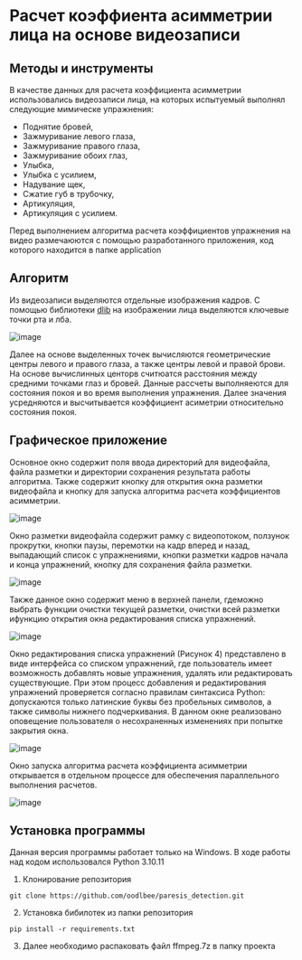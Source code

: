 # Расчет коэффиента асимметрии лица на основе видеозаписи
## Методы и инструменты
В качестве данных для расчета коэффициента асимметрии использовались видеозаписи лица, на которых испытуемый выполнял следующие мимическе упражнения:
- Поднятие бровей,
- Зажмуривание левого глаза,
- Зажмуривание правого глаза,
- Зажмуривание обоих глаз,
- Улыбка,
- Улыбка с усилием,
- Надувание щек,
- Сжатие губ в трубочку,
- Артикуляция,
- Артикуляция с усилием.

Перед выполнением алгоритма расчета коэффициентов упражнения на видео размечаюются с помощью разработанного приложения, код которого находится в папке application 

## Алгоритм
Из видеозаписи выделяются отдельные изображения кадров. С помощью библиотеки [dlib](http://dlib.net/) на изображении лица выделяются ключевые точки рта и лба.

![image](https://github.com/oodlbee/paresis_detection/assets/113666071/f2e94ae1-11ce-4976-aff6-661e26cff078)

Далее на основе выделенных точек вычисляются геометрические центры левого и правого глаза, а также центры левой и правой брови. На основе вычислинных центорв считюатся расстояния между средними точками глаз и бровей. 
Данные рассчеты выполняеются для состояния покоя и во время выполнения упражнения. Далее значения усредняются и высчитывается коэффициент асиметрии относительно состояния покоя.

## Графическое приложение
Основное окно содержит поля ввода директорий для видеофайла, файла разметки и директории сохранения результата работы алгоритма. Также содержит кнопку для открытия окна разметки видеофайла и кнопку для запуска алгоритма расчета коэффициентов асимметрии.

![image](https://github.com/oodlbee/paresis_detection/assets/113666071/2bf4a916-9a0a-431b-b346-b1cf8738ab94)

Окно разметки видеофайла содержит рамку с видеопотоком, ползунок прокрутки, кнопки паузы, перемотки на кадр вперед и назад, выпадающий список с упражнениями, кнопки разметки кадров начала и конца упражнений, кнопку для сохранения файла разметки.

![image](https://github.com/oodlbee/paresis_detection/assets/113666071/a10aace3-3bdc-41ab-96c4-71541a5d9798)

Также данное окно содержит меню в верхней панели, гдеможно выбрать функции очистки текущей разметки, очистки всей разметки ифункцию открытия окна редактирования списка упражнений.

![image](https://github.com/oodlbee/paresis_detection/assets/113666071/35be4fbf-3924-47f4-b1ff-cac3f33cea92)

Окно редактирования списка упражнений (Рисунок 4) представлено в виде интерфейса со списком упражнений, где пользователь имеет возможность добавлять новые упражнения, удалять или редактировать существующие.
При этом процесс добавления и редактирования упражнений проверяется согласно правилам синтаксиса Python: допускаются только латинские буквы без пробельных символов, а также символы нижнего подчеркивания. 
В данном окне реализовано оповещение пользователя о несохраненных изменениях при попытке закрытия окна.

![image](https://github.com/oodlbee/paresis_detection/assets/113666071/6c93297c-bf51-4d35-81a0-d58d5fa36b45)

Окно запуска алгоритма расчета коэффициента асимметрии открывается в отдельном процессе для обеспечения параллельного выполнения расчетов.

![image](https://github.com/oodlbee/paresis_detection/assets/113666071/1d21781b-3466-4df7-8712-e57a6009f888)

## Установка программы
Данная версия программы работает только на Windows. В ходе работы над кодом использовался Python 3.10.11
1. Клонирование репозитория
```shell
git clone https://github.com/oodlbee/paresis_detection.git
```
2. Установка бибилотек из папки репозитория
```shell
pip install -r requirements.txt
```
3. Далее необходимо распаковать файл ffmpeg.7z в папку проекта
